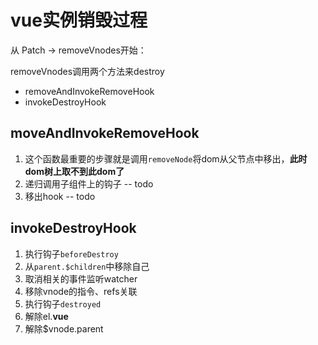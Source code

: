 # vue实例销毁过程

从 Patch -> removeVnodes开始：

removeVnodes调用两个方法来destroy

- removeAndInvokeRemoveHook
- invokeDestroyHook

## moveAndInvokeRemoveHook

1. 这个函数最重要的步骤就是调用`removeNode`将dom从父节点中移出，**此时dom树上取不到此dom了**
2. 递归调用子组件上的钩子  -- todo
3. 移出hook  -- todo

## invokeDestroyHook

1. 执行钩子`beforeDestroy`
2. 从`parent.$children`中移除自己
3. 取消相关的事件监听watcher
4. 移除vnode的指令、refs关联
5. 执行钩子`destroyed`
6. 解除el.**vue**
7. 解除$vnode.parent
